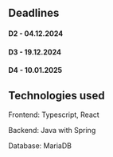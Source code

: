 ## Deadlines
#### D2 - 04.12.2024
#### D3 - 19.12.2024
#### D4 - 10.01.2025

## Technologies used
Frontend: Typescript, React

Backend: Java with Spring

Database: MariaDB